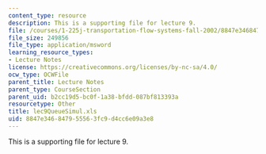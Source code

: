 ```yaml
---
content_type: resource
description: This is a supporting file for lecture 9.
file: /courses/1-225j-transportation-flow-systems-fall-2002/8847e346847955563fc9d4cc6e09a3e8_lec9QueueSimul.xls
file_size: 249856
file_type: application/msword
learning_resource_types:
- Lecture Notes
license: https://creativecommons.org/licenses/by-nc-sa/4.0/
ocw_type: OCWFile
parent_title: Lecture Notes
parent_type: CourseSection
parent_uid: b2cc19d5-bc0f-1a38-bfdd-087bf813393a
resourcetype: Other
title: lec9QueueSimul.xls
uid: 8847e346-8479-5556-3fc9-d4cc6e09a3e8
---
```

This is a supporting file for lecture 9.